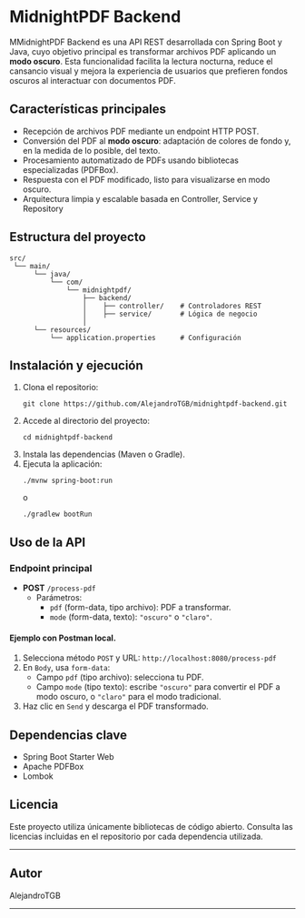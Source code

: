# MidnightPDF Backend

MMidnightPDF Backend es una API REST desarrollada con Spring Boot y Java, cuyo objetivo principal es transformar archivos PDF aplicando un **modo oscuro**. Esta funcionalidad facilita la lectura nocturna, reduce el cansancio visual y mejora la experiencia de usuarios que prefieren fondos oscuros al interactuar con documentos PDF.

## Características principales

- Recepción de archivos PDF mediante un endpoint HTTP POST.
- Conversión del PDF al **modo oscuro**: adaptación de colores de fondo y, en la medida de lo posible, del texto.
- Procesamiento automatizado de PDFs usando bibliotecas especializadas (PDFBox).
- Respuesta con el PDF modificado, listo para visualizarse en modo oscuro.
- Arquitectura limpia y escalable basada en Controller, Service y Repository

## Estructura del proyecto

```
src/
 └── main/
      └── java/
          └── com/
              └── midnightpdf/
                  ├── backend/
                  │    ├── controller/    # Controladores REST
                  │    ├── service/       # Lógica de negocio
                  │    
      └── resources/
          └── application.properties      # Configuración
```

## Instalación y ejecución

1. Clona el repositorio:
   ```
   git clone https://github.com/AlejandroTGB/midnightpdf-backend.git
   ```
2. Accede al directorio del proyecto:
   ```
   cd midnightpdf-backend
   ```
3. Instala las dependencias (Maven o Gradle).
4. Ejecuta la aplicación:
   ```
   ./mvnw spring-boot:run
   ```
   o
   ```
   ./gradlew bootRun
   ```

## Uso de la API

### Endpoint principal

- **POST** `/process-pdf`
  - Parámetros:
    - `pdf` (form-data, tipo archivo): PDF a transformar.
    - `mode` (form-data, texto): `"oscuro"` o `"claro"`.

#### Ejemplo con Postman local.

1. Selecciona método `POST` y URL: `http://localhost:8080/process-pdf`
2. En `Body`, usa `form-data`:
   - Campo `pdf` (tipo archivo): selecciona tu PDF.
   - Campo `mode` (tipo texto): escribe `"oscuro"` para convertir el PDF a modo oscuro, o `"claro"` para el modo tradicional.
3. Haz clic en `Send` y descarga el PDF transformado.

## Dependencias clave

- Spring Boot Starter Web
- Apache PDFBox
- Lombok

## Licencia

Este proyecto utiliza únicamente bibliotecas de código abierto. Consulta las licencias incluidas en el repositorio por cada dependencia utilizada.

---

## Autor

AlejandroTGB

---
